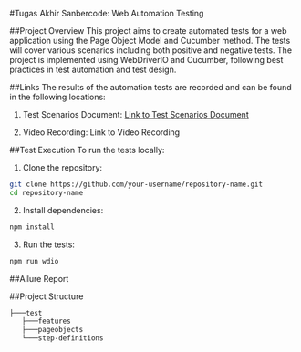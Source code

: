 #Tugas Akhir Sanbercode: Web Automation Testing

##Project Overview
This project aims to create automated tests for a web application using the Page Object Model and Cucumber method. The tests will cover various scenarios including both positive and negative tests. The project is implemented using WebDriverIO and Cucumber, following best practices in test automation and test design.

##Links
The results of the automation tests are recorded and can be found in the following locations:

1. Test Scenarios Document: [Link to Test Scenarios Document](https://docs.google.com/spreadsheets/d/1dLycs829Jcbz-361qUD3CGKBA_FaB-WnE_6Eb3n2fnM/edit?usp=sharing)

2. Video Recording: Link to Video Recording 

##Test Execution
To run the tests locally:
1. Clone the repository:
```bash
git clone https://github.com/your-username/repository-name.git
cd repository-name
```
2. Install dependencies:
```bash
npm install
```
3. Run the tests:
```bash
npm run wdio
```

##Allure Report



##Project Structure
```bash
├───test
   ├───features
   ├───pageobjects
   └───step-definitions
```



